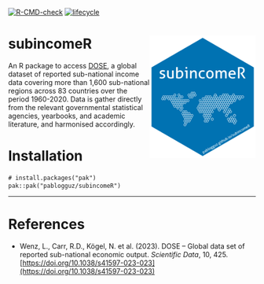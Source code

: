 
<!-- badges: start -->
[![R-CMD-check](https://github.com/pablogguz/subincomeR/actions/workflows/R-CMD-check.yaml/badge.svg)](https://github.com/pablogguz/subincomeR/actions/workflows/R-CMD-check.yaml) [![lifecycle](https://img.shields.io/badge/lifecycle-experimental-orange.svg)](https://shields.io/)
<!-- badges: end -->

# subincomeR <a href="https://pablogguz.github.io/subincomeR/"><img src="man/figures/logo.png" align="right" height="250" alt="subincomeR website" /></a>

An R package to access [DOSE](https://www.nature.com/articles/s41597-023-02323-8), a global dataset of reported sub-national income data covering more than 1,600 sub-national regions across 83 countries over the period 1960-2020. Data is gather directly from the relevant governmental statistical agencies, yearbooks, and academic literature, and harmonised accordingly. 

# Installation 

```
# install.packages("pak")
pak::pak("pablogguz/subincomeR")
```

-----------------------------------------------------------------

# References 

- Wenz, L., Carr, R.D., Kögel, N. et al. (2023). DOSE – Global data set of reported sub-national economic output. *Scientific Data*, 10, 425. [https://doi.org/10.1038/s41597-023-023](https://doi.org/10.1038/s41597-023-023)

